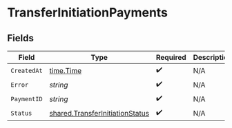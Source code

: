 # TransferInitiationPayments


## Fields

| Field                                                                                     | Type                                                                                      | Required                                                                                  | Description                                                                               |
| ----------------------------------------------------------------------------------------- | ----------------------------------------------------------------------------------------- | ----------------------------------------------------------------------------------------- | ----------------------------------------------------------------------------------------- |
| `CreatedAt`                                                                               | [time.Time](https://pkg.go.dev/time#Time)                                                 | :heavy_check_mark:                                                                        | N/A                                                                                       |
| `Error`                                                                                   | *string*                                                                                  | :heavy_check_mark:                                                                        | N/A                                                                                       |
| `PaymentID`                                                                               | *string*                                                                                  | :heavy_check_mark:                                                                        | N/A                                                                                       |
| `Status`                                                                                  | [shared.TransferInitiationStatus](../../../pkg/models/shared/transferinitiationstatus.md) | :heavy_check_mark:                                                                        | N/A                                                                                       |